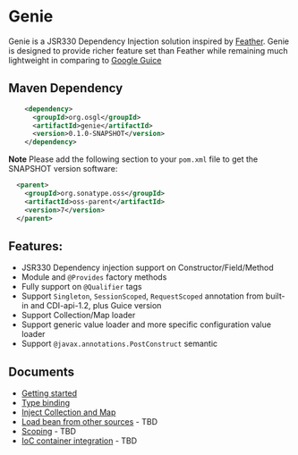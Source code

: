 # Genie

Genie is a JSR330 Dependency Injection solution inspired by [Feather](https://github.com/zsoltherpai/feather). Genie is designed to provide richer feature set than Feather while remaining much lightweight in comparing to [Google Guice](https://github.com/google/guice)

## Maven Dependency

```xml
    <dependency>
      <groupId>org.osgl</groupId>
      <artifactId>genie</artifactId>
      <version>0.1.0-SNAPSHOT</version>
    </dependency>
```

**Note** Please add the following section to your `pom.xml` file to get the SNAPSHOT version software:

```xml
  <parent>
    <groupId>org.sonatype.oss</groupId>
    <artifactId>oss-parent</artifactId>
    <version>7</version>
  </parent>
```

## Features:

* JSR330 Dependency injection support on Constructor/Field/Method
* Module and `@Provides` factory methods
* Fully support on `@Qualifier` tags
* Support `Singleton`, `SessionScoped`, `RequestScoped` annotation from built-in and CDI-api-1.2, plus Guice version
* Support Collection/Map loader
* Support generic value loader and more specific configuration value loader
* Support `@javax.annotations.PostConstruct` semantic

## Documents

* [Getting started](doc/getting_start.md)
* [Type binding](doc/type_binding.md)
* [Inject Collection and Map](doc/container.md)
* [Load bean from other sources](doc/value.md) - TBD
* [Scoping](scope.md) - TBD
* [IoC container integration](integration.md) - TBD

